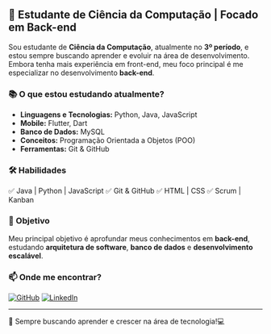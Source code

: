 ## 🚀 Estudante de Ciência da Computação | Focado em Back-end

Sou estudante de **Ciência da Computação**, atualmente no **3º período**, e estou sempre buscando aprender e evoluir na área de desenvolvimento. Embora tenha mais experiência em front-end, meu foco principal é me especializar no desenvolvimento **back-end**.

### 📚 O que estou estudando atualmente?
- **Linguagens e Tecnologias:** Python, Java, JavaScript
- **Mobile:** Flutter, Dart
- **Banco de Dados:** MySQL
- **Conceitos:** Programação Orientada a Objetos (POO)
- **Ferramentas:** Git & GitHub

### 🛠️ Habilidades
✅ Java | Python | JavaScript
✅ Git & GitHub
✅ HTML | CSS
✅ Scrum | Kanban

### 🎯 Objetivo
Meu principal objetivo é aprofundar meus conhecimentos em **back-end**, estudando **arquitetura de software**, **banco de dados** e **desenvolvimento escalável**.

### 📫 Onde me encontrar?
[![GitHub](https://img.shields.io/badge/GitHub-%23121011.svg?&style=for-the-badge&logo=github&logoColor=white)](https://github.com/seu-usuario)
[![LinkedIn](https://img.shields.io/badge/LinkedIn-%230077B5.svg?&style=for-the-badge&logo=linkedin&logoColor=white)](https://www.linkedin.com/in/seu-usuario)

---
🚀 Sempre buscando aprender e crescer na área de tecnologia!💻
